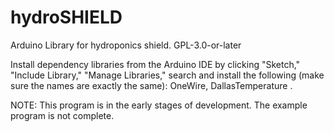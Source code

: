 # hydroSHIELD
Arduino Library for hydroponics shield.  GPL-3.0-or-later

Install dependency libraries from the Arduino IDE by clicking "Sketch," "Include Library," "Manage Libraries," search and install the following (make sure the names are exactly the same): OneWire, DallasTemperature .

NOTE: This program is in the early stages of development. The example program is not complete.
